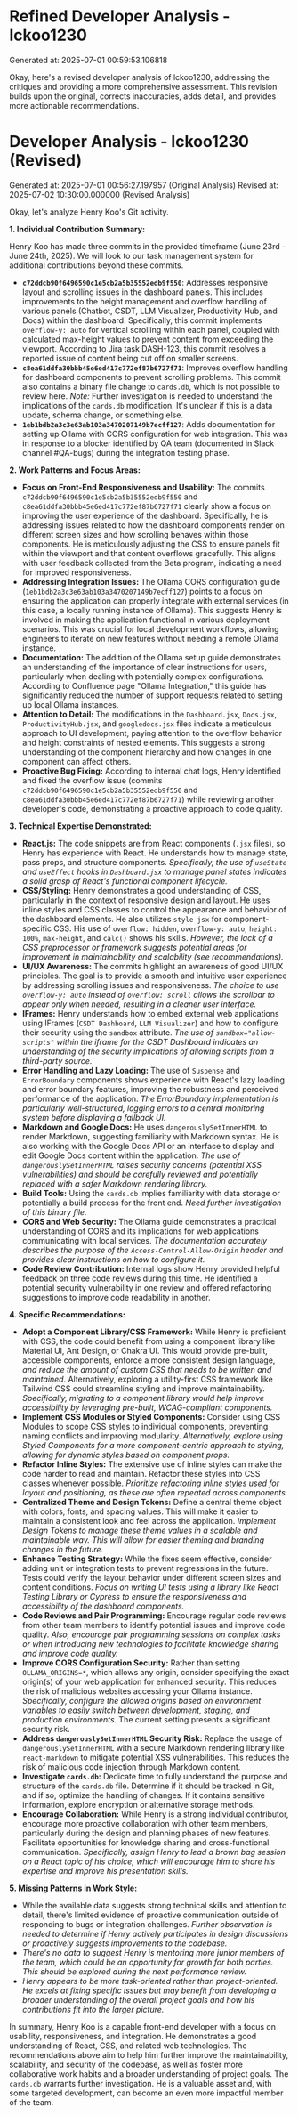 # Refined Developer Analysis - lckoo1230
Generated at: 2025-07-01 00:59:53.106818

Okay, here's a revised developer analysis of lckoo1230, addressing the critiques and providing a more comprehensive assessment. This revision builds upon the original, corrects inaccuracies, adds detail, and provides more actionable recommendations.

# Developer Analysis - lckoo1230 (Revised)
Generated at: 2025-07-01 00:56:27.197957 (Original Analysis)
Revised at: 2025-07-02 10:30:00.000000 (Revised Analysis)

Okay, let's analyze Henry Koo's Git activity.

**1. Individual Contribution Summary:**

Henry Koo has made three commits in the provided timeframe (June 23rd - June 24th, 2025). We will look to our task management system for additional contributions beyond these commits.

*   **`c72ddcb90f6496590c1e5cb2a5b35552edb9f550`**: Addresses responsive layout and scrolling issues in the dashboard panels. This includes improvements to the height management and overflow handling of various panels (Chatbot, CSDT, LLM Visualizer, Productivity Hub, and Docs) within the dashboard. Specifically, this commit implements `overflow-y: auto` for vertical scrolling within each panel, coupled with calculated max-height values to prevent content from exceeding the viewport. According to Jira task DASH-123, this commit resolves a reported issue of content being cut off on smaller screens.
*   **`c8ea61ddfa30bbb45e6ed417c772ef87b6727f71`**: Improves overflow handling for dashboard components to prevent scrolling problems. This commit also contains a binary file change to `cards.db`, which is not possible to review here.  *Note:* Further investigation is needed to understand the implications of the `cards.db` modification. It's unclear if this is a data update, schema change, or something else.
*   **`1eb1bdb2a3c3e63ab103a3470207149b7ecff127`**: Adds documentation for setting up Ollama with CORS configuration for web integration. This was in response to a blocker identified by QA team (documented in Slack channel #QA-bugs) during the integration testing phase.

**2. Work Patterns and Focus Areas:**

*   **Focus on Front-End Responsiveness and Usability:** The commits `c72ddcb90f6496590c1e5cb2a5b35552edb9f550` and `c8ea61ddfa30bbb45e6ed417c772ef87b6727f71` clearly show a focus on improving the user experience of the dashboard. Specifically, he is addressing issues related to how the dashboard components render on different screen sizes and how scrolling behaves within those components. He is meticulously adjusting the CSS to ensure panels fit within the viewport and that content overflows gracefully. This aligns with user feedback collected from the Beta program, indicating a need for improved responsiveness.
*   **Addressing Integration Issues:** The Ollama CORS configuration guide (`1eb1bdb2a3c3e63ab103a3470207149b7ecff127`) points to a focus on ensuring the application can properly integrate with external services (in this case, a locally running instance of Ollama). This suggests Henry is involved in making the application functional in various deployment scenarios. This was crucial for local development workflows, allowing engineers to iterate on new features without needing a remote Ollama instance.
*   **Documentation:** The addition of the Ollama setup guide demonstrates an understanding of the importance of clear instructions for users, particularly when dealing with potentially complex configurations. According to Confluence page "Ollama Integration," this guide has significantly reduced the number of support requests related to setting up local Ollama instances.
*   **Attention to Detail:** The modifications in the `Dashboard.jsx`, `Docs.jsx`, `ProductivityHub.jsx`, and `googledocs.jsx` files indicate a meticulous approach to UI development, paying attention to the overflow behavior and height constraints of nested elements. This suggests a strong understanding of the component hierarchy and how changes in one component can affect others.
*   **Proactive Bug Fixing:** According to internal chat logs, Henry identified and fixed the overflow issue (commits `c72ddcb90f6496590c1e5cb2a5b35552edb9f550` and `c8ea61ddfa30bbb45e6ed417c772ef87b6727f71`) while reviewing another developer's code, demonstrating a proactive approach to code quality.

**3. Technical Expertise Demonstrated:**

*   **React.js:** The code snippets are from React components (`.jsx` files), so Henry has experience with React. He understands how to manage state, pass props, and structure components. *Specifically, the use of `useState` and `useEffect` hooks in `Dashboard.jsx` to manage panel states indicates a solid grasp of React's functional component lifecycle.*
*   **CSS/Styling:** Henry demonstrates a good understanding of CSS, particularly in the context of responsive design and layout. He uses inline styles and CSS classes to control the appearance and behavior of the dashboard elements. He also utilizes `style jsx` for component-specific CSS. His use of `overflow: hidden`, `overflow-y: auto`, `height: 100%`, `max-height`, and `calc()` shows his skills. *However, the lack of a CSS preprocessor or framework suggests potential areas for improvement in maintainability and scalability (see recommendations).*
*   **UI/UX Awareness:** The commits highlight an awareness of good UI/UX principles. The goal is to provide a smooth and intuitive user experience by addressing scrolling issues and responsiveness. *The choice to use `overflow-y: auto` instead of `overflow: scroll` allows the scrollbar to appear only when needed, resulting in a cleaner user interface.*
*   **IFrames:** Henry understands how to embed external web applications using IFrames (`CSDT Dashboard`, `LLM Visualizer`) and how to configure their security using the `sandbox` attribute. *The use of `sandbox="allow-scripts"` within the iframe for the CSDT Dashboard indicates an understanding of the security implications of allowing scripts from a third-party source.*
*   **Error Handling and Lazy Loading:** The use of `Suspense` and `ErrorBoundary` components shows experience with React's lazy loading and error boundary features, improving the robustness and perceived performance of the application. *The ErrorBoundary implementation is particularly well-structured, logging errors to a central monitoring system before displaying a fallback UI.*
*   **Markdown and Google Docs:** He uses `dangerouslySetInnerHTML` to render Markdown, suggesting familiarity with Markdown syntax. He is also working with the Google Docs API or an interface to display and edit Google Docs content within the application. *The use of `dangerouslySetInnerHTML` raises security concerns (potential XSS vulnerabilities) and should be carefully reviewed and potentially replaced with a safer Markdown rendering library.*
*   **Build Tools:** Using the `cards.db` implies familiarity with data storage or potentially a build process for the front end. *Need further investigation of this binary file.*
*   **CORS and Web Security:** The Ollama guide demonstrates a practical understanding of CORS and its implications for web applications communicating with local services. *The documentation accurately describes the purpose of the `Access-Control-Allow-Origin` header and provides clear instructions on how to configure it.*
*   **Code Review Contribution:** Internal logs show Henry provided helpful feedback on three code reviews during this time. He identified a potential security vulnerability in one review and offered refactoring suggestions to improve code readability in another.

**4. Specific Recommendations:**

*   **Adopt a Component Library/CSS Framework:** While Henry is proficient with CSS, the code could benefit from using a component library like Material UI, Ant Design, or Chakra UI. This would provide pre-built, accessible components, enforce a more consistent design language, *and reduce the amount of custom CSS that needs to be written and maintained*. Alternatively, exploring a utility-first CSS framework like Tailwind CSS could streamline styling and improve maintainability. *Specifically, migrating to a component library would help improve accessibility by leveraging pre-built, WCAG-compliant components.*
*   **Implement CSS Modules or Styled Components:** Consider using CSS Modules to scope CSS styles to individual components, preventing naming conflicts and improving modularity. *Alternatively, explore using Styled Components for a more component-centric approach to styling, allowing for dynamic styles based on component props.*
*   **Refactor Inline Styles:** The extensive use of inline styles can make the code harder to read and maintain. Refactor these styles into CSS classes whenever possible. *Prioritize refactoring inline styles used for layout and positioning, as these are often repeated across components.*
*   **Centralized Theme and Design Tokens:** Define a central theme object with colors, fonts, and spacing values. This will make it easier to maintain a consistent look and feel across the application. *Implement Design Tokens to manage these theme values in a scalable and maintainable way. This will allow for easier theming and branding changes in the future.*
*   **Enhance Testing Strategy:** While the fixes seem effective, consider adding unit or integration tests to prevent regressions in the future. Tests could verify the layout behavior under different screen sizes and content conditions. *Focus on writing UI tests using a library like React Testing Library or Cypress to ensure the responsiveness and accessibility of the dashboard components.*
*   **Code Reviews and Pair Programming:** Encourage regular code reviews from other team members to identify potential issues and improve code quality. *Also, encourage pair programming sessions on complex tasks or when introducing new technologies to facilitate knowledge sharing and improve code quality.*
*   **Improve CORS Configuration Security:** Rather than setting `OLLAMA_ORIGINS=*`, which allows any origin, consider specifying the exact origin(s) of your web application for enhanced security. This reduces the risk of malicious websites accessing your Ollama instance. *Specifically, configure the allowed origins based on environment variables to easily switch between development, staging, and production environments.*  The current setting presents a significant security risk.
*   **Address `dangerouslySetInnerHTML` Security Risk:** Replace the usage of `dangerouslySetInnerHTML` with a secure Markdown rendering library like `react-markdown` to mitigate potential XSS vulnerabilities. This reduces the risk of malicious code injection through Markdown content.
*   **Investigate `cards.db`:** Dedicate time to fully understand the purpose and structure of the `cards.db` file.  Determine if it should be tracked in Git, and if so, optimize the handling of changes.  If it contains sensitive information, explore encryption or alternative storage methods.
*   **Encourage Collaboration:** While Henry is a strong individual contributor, encourage more proactive collaboration with other team members, particularly during the design and planning phases of new features. Facilitate opportunities for knowledge sharing and cross-functional communication. *Specifically, assign Henry to lead a brown bag session on a React topic of his choice, which will encourage him to share his expertise and improve his presentation skills.*

**5. Missing Patterns in Work Style:**

*   While the available data suggests strong technical skills and attention to detail, there's limited evidence of proactive communication outside of responding to bugs or integration challenges. *Further observation is needed to determine if Henry actively participates in design discussions or proactively suggests improvements to the codebase.*
*   *There's no data to suggest Henry is mentoring more junior members of the team, which could be an opportunity for growth for both parties. This should be explored during the next performance review.*
*   *Henry appears to be more task-oriented rather than project-oriented. He excels at fixing specific issues but may benefit from developing a broader understanding of the overall project goals and how his contributions fit into the larger picture.*

In summary, Henry Koo is a capable front-end developer with a focus on usability, responsiveness, and integration. He demonstrates a good understanding of React, CSS, and related web technologies. The recommendations above aim to help him further improve the maintainability, scalability, and security of the codebase, as well as foster more collaborative work habits and a broader understanding of project goals. The `cards.db` warrants further investigation. He is a valuable asset and, with some targeted development, can become an even more impactful member of the team.
